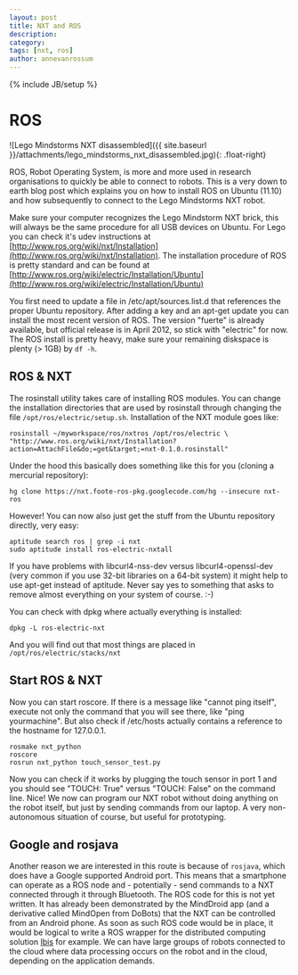 ```yaml
---
layout: post
title: NXT and ROS
description: 
category: 
tags: [nxt, ros]
author: annevanrossum
---
```

{% include JB/setup %}

# ROS

![Lego Mindstorms NXT disassembled]({{ site.baseurl }}/attachments/lego_mindstorms_nxt_disassembled.jpg){: .float-right}

ROS, Robot Operating System, is more and more used in research organisations
to quickly be able to connect to robots. This is a very down to earth blog
post which explains you on how to install ROS on Ubuntu (11.10) and how
subsequently to connect to the Lego Mindstorms NXT robot.

Make sure your computer recognizes the Lego Mindstorm NXT brick, this will always be the same procedure for all USB devices on Ubuntu. For Lego you can check it's udev instructions at [http://www.ros.org/wiki/nxt/Installation](http://www.ros.org/wiki/nxt/Installation). The installation procedure of ROS is pretty standard and can be found at [http://www.ros.org/wiki/electric/Installation/Ubuntu](http://www.ros.org/wiki/electric/Installation/Ubuntu) 

You first need to update a file in /etc/apt/sources.list.d that references the proper
Ubuntu repository. After adding a key and an apt-get update you can install
the most recent version of ROS. The version "fuerte" is already available, but
official release is in April 2012, so stick with "electric" for now. The ROS
install is pretty heavy, make sure your remaining diskspace is plenty (> 1GB) by `df -h`.

##  ROS & NXT

The rosinstall utility takes care of installing ROS modules. You can change the installation directories that are used by rosinstall through changing the file `/opt/ros/electric/setup.sh`. Installation of the NXT module goes like:

    rosinstall ~/myworkspace/ros/nxtros /opt/ros/electric \
    "http://www.ros.org/wiki/nxt/Installation?action=AttachFile&do;=get&target;=nxt-0.1.0.rosinstall"

Under the hood this basically does something like this for you (cloning a mercurial repository): 

    hg clone https://nxt.foote-ros-pkg.googlecode.com/hg --insecure nxt-ros

However! You can now also just get the stuff from the Ubuntu repository directly, very easy:

    aptitude search ros | grep -i nxt
    sudo aptitude install ros-electric-nxtall

If you have problems with libcurl4-nss-dev versus libcurl4-openssl-dev (very
common if you use 32-bit libraries on a 64-bit system) it might help to use
apt-get instead of aptitude. Never say yes to something that asks to remove
almost everything on your system of course. :-)  
  
You can check with dpkg where actually everything is installed:

    dpkg -L ros-electric-nxt

And you will find out that most things are placed in `/opt/ros/electric/stacks/nxt`

##  Start ROS & NXT

Now you can start roscore. If there is a message like "cannot ping itself",
execute not only the command that you will see there, like "ping yourmachine".
But also check if /etc/hosts actually contains a reference to the hostname for
127.0.0.1.

    rosmake nxt_python
    roscore
    rosrun nxt_python touch_sensor_test.py

Now you can check if it works by plugging the touch sensor in port 1 and you
should see "TOUCH: True" versus "TOUCH: False" on the command line. Nice! We
now can program our NXT robot without doing anything on the robot itself, but
just by sending commands from our laptop. A very non-autonomous situation of
course, but useful for prototyping.

##  Google and rosjava

Another reason we are interested in this route is because of `rosjava`, which
does have a Google supported Android port. This means that a smartphone can
operate as a ROS node and - potentially - send commands to a NXT connected
through it through Bluetooth. The ROS code for this is not yet written. It has
already been demonstrated by the MindDroid app (and a derivative called
MindOpen from DoBots) that the NXT can be controlled from an Android phone.
As soon as such ROS code would be in place, it would be logical to write a ROS
wrapper for the distributed computing solution
[Ibis](http://www.cs.vu.nl/ibis/index.html) for example. We can have large
groups of robots connected to the cloud where data processing occurs on the
robot and in the cloud, depending on the application demands.




